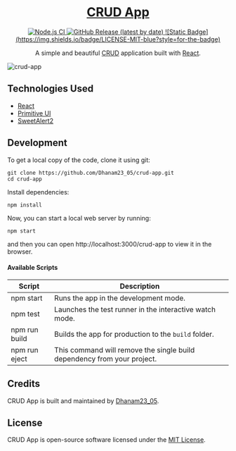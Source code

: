 <h1 align="center">
  <a href="https://github.com/Dhanam23_05/crud-app/">
    CRUD App
  </a>
</h1>

<p align="center">
  <a href="https://github.com/Dhanam23_05/crud-app/actions?query=workflow%3A%22Node.js+CI%22">
    <img src="https://github.com/Dhanam23_05/crud-app/workflows/Node.js%20CI/badge.svg" alt="Node.js CI" />
  </a>
  <a href="https://github.com/Dhanam23_05/crud-app/releases">
    <img src="https://img.shields.io/github/v/release/Dhanam23_05/crud-app" alt="GitHub Release (latest by date)" />
  </a>
  <a href="https://github.com/Dhanam23_05/crud-app/blob/master/LICENSE">
![Static Badge](https://img.shields.io/badge/LICENSE-MIT-blue?style=for-the-badge)

  </a>
</p>

<p align="center">
  A simple and beautiful <a href="https://www.codecademy.com/articles/what-is-crud">CRUD</a> application built with <a href="https://reactjs.org">React</a>.
</p>

![crud-app](https://github.com/Dhanam2305/CRUD-APP-REACTJS/assets/167000726/a58bf8a5-3927-45ba-bd7a-8a7f5501faa4)


## Technologies Used

- [React](http://reactjs.org)
- [Primitive UI](https://taniarascia.github.io/primitive)
- [SweetAlert2](https://sweetalert2.github.io)


## Development

To get a local copy of the code, clone it using git:

```
git clone https://github.com/Dhanam23_05/crud-app.git
cd crud-app
```

Install dependencies:

```
npm install
```

Now, you can start a local web server by running:

```
npm start
```

and then you can open http://localhost:3000/crud-app to view it in the browser.

#### Available Scripts

| Script        | Description                                                             |
| ------------- | ----------------------------------------------------------------------- |
| npm start     | Runs the app in the development mode.                                   |
| npm test      | Launches the test runner in the interactive watch mode.                 |
| npm run build | Builds the app for production to the `build` folder.                    |
| npm run eject | This command will remove the single build dependency from your project. |

## Credits

CRUD App is built and maintained by [Dhanam23_05](https://Dhanam23_05.github.io).

## License

CRUD App is open-source software licensed under the [MIT License](https://github.com/Dhanam23_05/crud-app/blob/master/LICENSE).
